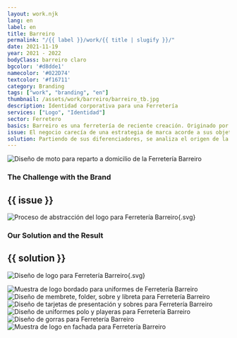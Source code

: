 ```yaml
---
layout: work.njk 
lang: en
label: en
title: Barreiro
permalink: "/{{ label }}/work/{{ title | slugify }}/"
date: 2021-11-19
year: 2021 - 2022
bodyClass: barreiro claro
bgcolor: '#d8dde1'
namecolor: '#022D74'
textcolor: '#f16711'
category: Branding
tags: ["work", "branding", "en"]
thumbnail: /assets/work/barreiro/barreiro_tb.jpg
description: Identidad corporativa para una Ferretería
services: ["Logo", "Identidad"]
sector: Ferretero
basics: Barreiro es una ferretería de reciente creación. Originado por la familia cuyo apellido le da nombre al negocio, buscan brindar un servicio profesional en la venta de múltiples artículos para la construcción, el bricolaje y las necesidades del hogar, pero con el valor añadido del servicio a domicilio.
issue: El negocio carecía de una estrategia de marca acorde a sus objetivos comerciales, así como de una identidad sólida y memorable. Se inicia con un entendimiento de quien es el público objetivo, sus motivaciones para comprar en Barreiro por sobre otra ferretería de la zona, así como los beneficios y valores que la diferencian, que la hacen destacar.
solution: Partiendo de sus diferenciadores, se analiza el origen de la palabra "Ferretería", cuyo origen etimológico se traduce como "Casa de hierro". También se resaltan los principales artículos con los que se asocia a una ferretería, entre los que destaca la tuerca. Por último, se suma el concepto del envío a domicilio, de dirección, o representado gráficamente, una flecha.
---
```


![Diseño de moto para reparto a domicilio de la Ferretería Barreiro](/assets/work/barreiro/barreiro_moto_repartidor.jpg)

<div class="column__2">
    <div class="col__left">
        <h3>The Challenge with the Brand</h3>
    </div>
    <div class="col__right">
        <h2>{{ issue }}</h2>
    </div>
</div>

![Proceso de abstracción del logo para Ferretería Barreiro](/assets/work/barreiro/barreiro_logo_proceso.svg){.svg}

<div class="column__2 work__column__2">
    <div class="col__left">
        <h3>Our Solution and the Result</h3>
    </div>
    <div class="col__right">
        <h2>{{ solution }}</h2>
    </div>
</div>

![Diseño de logo para Ferretería Barreiro](/assets/work/barreiro/barreiro_logo.svg){.svg}

![Muestra de logo bordado para uniformes de Ferretería Barreiro](/assets/work/barreiro/barreiro_bordado.jpg)
![Diseño de membrete, folder, sobre y libreta para Ferretería Barreiro](/assets/work/barreiro/barreiro_membrete_sobres.jpg)
![Diseño de tarjetas de presentación y sobres para Ferretería Barreiro](/assets/work/barreiro/barreiro_tarjetas_sobres.jpg)
![Diseño de uniformes polo y playeras para Ferretería Barreiro](/assets/work/barreiro/barreiro_uniformes.jpg)
![Diseño de gorras para Ferretería Barreiro](/assets/work/barreiro/barreiro_gorras.jpg)
![Muestra de logo en fachada para Ferretería Barreiro](/assets/work/barreiro/barreiro_logo_fachada.jpg)